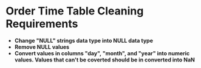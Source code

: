 # Order Time Table Cleaning Requirements

- **Change "NULL" strings data type into NULL data type**
- **Remove NULL values**
- **Convert values in columns "day", "month", and "year" into numeric values. Values that can't be coverted should be in converted into NaN**